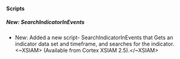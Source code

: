 
#### Scripts

##### New: SearchIndicatorInEvents

- New: Added a new script- SearchIndicatorInEvents that Gets an indicator data set and timeframe, and searches for the indicator.
<~XSIAM> (Available from Cortex XSIAM 2.5).</~XSIAM>

